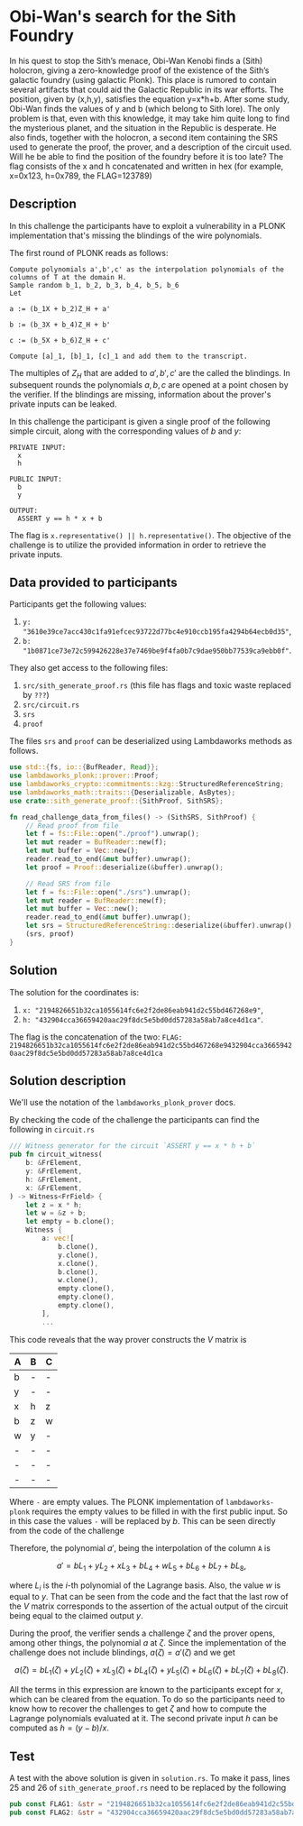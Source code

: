 # Obi-Wan's search for the Sith Foundry

In his quest to stop the Sith’s menace, Obi-Wan Kenobi finds a (Sith) holocron, giving a zero-knowledge proof of the existence of the Sith’s galactic foundry (using galactic Plonk). This place is rumored to contain several artifacts that could aid the Galactic Republic in its war efforts. The position, given by (x,h,y), satisfies the equation y=x*h+b. After some study, Obi-Wan finds the values of y and b (which belong to Sith lore). The only problem is that, even with this knowledge, it may take him quite long to find the mysterious planet, and the situation in the Republic is desperate. He also finds, together with the holocron, a second item containing the SRS used to generate the proof, the prover, and a description of the circuit used. Will he be able to find the position of the foundry before it is too late? The flag consists of the x and h concatenated and written in hex (for example, x=0x123, h=0x789, the FLAG=123789)

## Description
In this challenge the participants have to exploit a vulnerability in a PLONK implementation that's missing the blindings of the wire polynomials.

The first round of PLONK reads as follows:

```
Compute polynomials a',b',c' as the interpolation polynomials of the columns of T at the domain H.
Sample random b_1, b_2, b_3, b_4, b_5, b_6
Let

a := (b_1X + b_2)Z_H + a'

b := (b_3X + b_4)Z_H + b'

c := (b_5X + b_6)Z_H + c'

Compute [a]_1, [b]_1, [c]_1 and add them to the transcript.
```

The multiples of $Z_H$ that are added to $a', b', c'$ are the called the blindings. In subsequent rounds the polynomials $a, b, c$ are opened at a point chosen by the verifier. If the blindings are missing, information about the prover's private inputs can be leaked.

In this challenge the participant is given a single proof of the following simple circuit, along with the corresponding values of $b$ and $y$:

```
PRIVATE INPUT:
  x
  h

PUBLIC INPUT:
  b
  y

OUTPUT:
  ASSERT y == h * x + b
```

The flag is `x.representative() || h.representative()`. The objective of the challenge is to utilize the provided information in order to retrieve the private inputs.

## Data provided to participants

Participants get the following values:

1. `y: "3610e39ce7acc430c1fa91efcec93722d77bc4e910ccb195fa4294b64ecb0d35"`,
1. `b: "1b0871ce73e72c599426228e37e7469be9f4fa0b7c9dae950bb77539ca9ebb0f"`.

They also get access to the following files:

1. `src/sith_generate_proof.rs` (this file has flags and toxic waste replaced by `???`)
1. `src/circuit.rs`
1. `srs`
1. `proof`

The files `srs` and `proof` can be deserialized using Lambdaworks methods as follows.

```rust
use std::{fs, io::{BufReader, Read}};
use lambdaworks_plonk::prover::Proof;
use lambdaworks_crypto::commitments::kzg::StructuredReferenceString;
use lambdaworks_math::traits::{Deserializable, AsBytes};
use crate::sith_generate_proof::{SithProof, SithSRS};

fn read_challenge_data_from_files() -> (SithSRS, SithProof) {
    // Read proof from file
    let f = fs::File::open("./proof").unwrap();
    let mut reader = BufReader::new(f);
    let mut buffer = Vec::new();
    reader.read_to_end(&mut buffer).unwrap();
    let proof = Proof::deserialize(&buffer).unwrap();

    // Read SRS from file
    let f = fs::File::open("./srs").unwrap();
    let mut reader = BufReader::new(f);
    let mut buffer = Vec::new();
    reader.read_to_end(&mut buffer).unwrap();
    let srs = StructuredReferenceString::deserialize(&buffer).unwrap();
    (srs, proof)
}
```

## Solution

The solution for the coordinates is:

1. `x: "2194826651b32ca1055614fc6e2f2de86eab941d2c55bd467268e9"`,
1. `h: "432904cca36659420aac29f8dc5e5bd0dd57283a58ab7a8ce4d1ca"`.

The flag is the concatenation of the two: `FLAG: 2194826651b32ca1055614fc6e2f2de86eab941d2c55bd467268e9432904cca36659420aac29f8dc5e5bd0dd57283a58ab7a8ce4d1ca`

## Solution description

We'll use the notation of the `lambdaworks_plonk_prover` docs.

By checking the code of the challenge the participants can find the following in `circuit.rs`

```rust
/// Witness generator for the circuit `ASSERT y == x * h + b`
pub fn circuit_witness(
    b: &FrElement,
    y: &FrElement,
    h: &FrElement,
    x: &FrElement,
) -> Witness<FrField> {
    let z = x * h;
    let w = &z + b;
    let empty = b.clone();
    Witness {
        a: vec![
            b.clone(),
            y.clone(),
            x.clone(),
            b.clone(),
            w.clone(),
            empty.clone(),
            empty.clone(),
            empty.clone(),
        ],
        ...
```

This code reveals that the way prover constructs the $V$ matrix is

| A   | B   | C   |
| --- | --- | --- |
| b   | -   | -   |
| y   | -   | -   |
| x   | h   | z   |
| b   | z   | w   |
| w   | y   | -   |
| -   | -   | -   |
| -   | -   | -   |
| -   | -   | -   |

Where `-` are empty values. The PLONK implementation of `lambdaworks-plonk` requires the empty values to be filled in with the first public input. So in this case the values `-` will be replaced by $b$. This can be seen directly from the code of the challenge

Therefore, the polynomial $a'$, being the interpolation of the column `A` is

$$a' = b L_1 + y L_2 + x L_3 + b L_4 + w L_5 + b L_6 + b L_7 + b L_8,$$

where $L_i$ is the $i$-th polynomial of the Lagrange basis. Also, the value $w$ is equal to $y$. That can be seen from the code and the fact that the last row of the $V$ matrix corresponds to the assertion of the actual output of the circuit being equal to the claimed output $y$.

During the proof, the verifier sends a challenge $\zeta$ and the prover opens, among other things, the polynomial $a$ at $\zeta$. Since the implementation of the challenge does not include blindings, $a(\zeta) = a'(\zeta)$ and we get

$$a(\zeta) = b L_1(\zeta) + y L_2(\zeta) + x L_3(\zeta) + b L_4(\zeta) + y L_5(\zeta) + b L_6(\zeta) + b L_7(\zeta) + b L_8(\zeta).$$

All the terms in this expression are known to the participants except for $x$, which can be cleared from the equation. To do so the participants need to know how to recover the challenges to get $\zeta$ and how to compute the Lagrange polynomials evaluated at it. The second private input $h$ can be computed as $h = (y - b) / x$.

## Test

A test with the above solution is given in `solution.rs`. To make it pass, lines 25 and 26 of `sith_generate_proof.rs` need to be replaced by the following

```rust
pub const FLAG1: &str = "2194826651b32ca1055614fc6e2f2de86eab941d2c55bd467268e9";
pub const FLAG2: &str = "432904cca36659420aac29f8dc5e5bd0dd57283a58ab7a8ce4d1ca";
```

